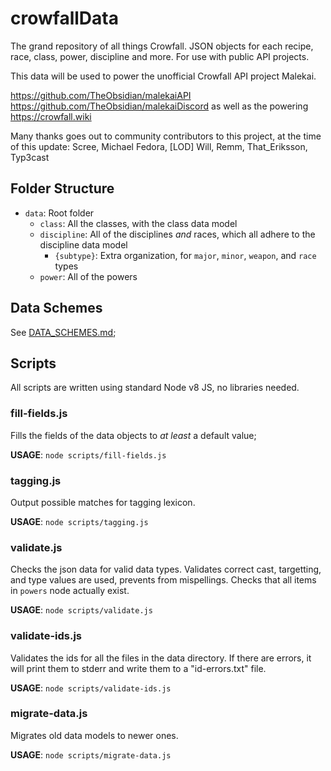 # crowfallData
The grand repository of all things Crowfall. JSON objects for each recipe, race, class, power, discipline and more. For use with public API projects.

This data will be used to power the unofficial Crowfall API project Malekai.

https://github.com/TheObsidian/malekaiAPI
https://github.com/TheObsidian/malekaiDiscord
as well as the powering https://crowfall.wiki

Many thanks goes out to community contributors to this project, at the time of this update:
Scree, Michael Fedora, [LOD] Will, Remm, That_Eriksson, Typ3cast

## Folder Structure
- `data`: Root folder
  - `class`: All the classes, with the class data model
  - `discipline`: All of the disciplines *and* races, which all adhere to the discipline data model
    - `{subtype}`: Extra organization, for `major`, `minor`, `weapon`, and `race` types
  - `power`: All of the powers

## Data Schemes

See [DATA_SCHEMES.md](DATA_SCHEMES.md);

## Scripts

All scripts are written using standard Node v8 JS, no libraries needed.

### fill-fields.js
Fills the fields of the data objects to *at least* a default value;

**USAGE**: `node scripts/fill-fields.js`

### tagging.js
Output possible matches for tagging lexicon.

**USAGE**: `node scripts/tagging.js`

### validate.js
Checks the json data for valid data types.  Validates correct cast, targetting, and type values are used, prevents from mispellings. Checks that all items in `powers` node actually exist.

**USAGE**: `node scripts/validate.js`

### validate-ids.js
Validates the ids for all the files in the data directory. If there are errors,
it will print them to stderr and write them to a "id-errors.txt" file.

**USAGE**: `node scripts/validate-ids.js`

### migrate-data.js
Migrates old data models to newer ones.

**USAGE**: `node scripts/migrate-data.js`
